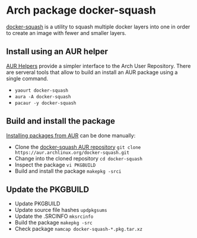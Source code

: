# Arch package docker-squash

[docker-squash](https://github.com/jwilder/docker-squash) is a utility to squash multiple docker layers into one in order to create an image with fewer and smaller layers.


## Install using an AUR helper

[AUR Helpers](https://wiki.archlinux.org/index.php/AUR_helpers) provide a simpler interface to the Arch User Repository. There are serveral tools that allow to build an install an AUR package using a single command.

* `yaourt docker-squash`
* `aura -A docker-squash`
* `pacaur -y docker-squash`

## Build and install the package

[Installing packages from AUR](https://wiki.archlinux.org/index.php/AUR_User_Guidelines#Installing_packages) can be done manually:

* Clone the [docker-squash AUR repository](https://aur.archlinux.org/docker-squash.git)
  `git clone https://aur.archlinux.org/docker-squash.git`
* Change into the cloned repository
  `cd docker-squash`
* Inspect the package
  `vi PKGBUILD`
* Build and install the package
  `makepkg -srci`

## Update the PKGBUILD

* Update PKGBUILD
* Update source file hashes
  `updpkgsums`
* Update the .SRCINFO
  `mksrcinfo`
* Build the package
  `makepkg -src`
* Check package
  `namcap docker-squash-*.pkg.tar.xz`
